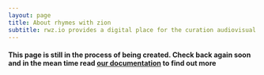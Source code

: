 ```yaml
---
layout: page
title: About rhymes with zion
subtitle: rwz.io provides a digital place for the curation audiovisual works of art 
---
```



#### This page is still in the process of being created. Check back again soon and in the mean time read [our documentation](https://github.com/rhymeswithzion/rhymeswithzion.github.io/blob/master/README.md) to find out more
